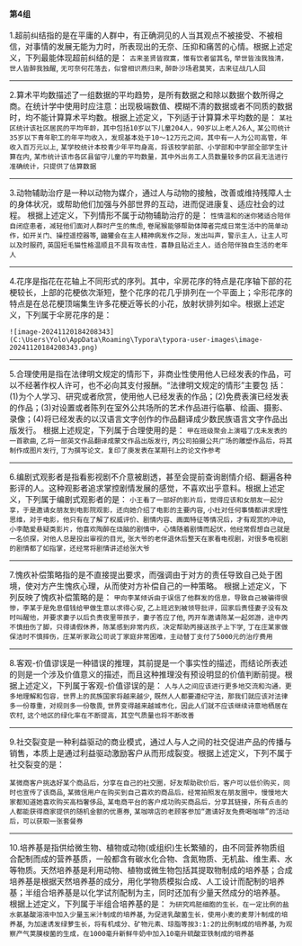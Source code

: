 #### 第4组

1.超前纠结指的是在平庸的人群中，有正确洞见的人当其观点不被接受、不被相信，对事情的发展无能为力时，所表现出的无奈、压抑和痛苦的心情。根据上述定义，下列最能体现超前纠结的是：
`古来圣贤皆寂寞，惟有饮者留其名`,
`举世皆浊我独清，世人皆醉我独醒`,
`无可奈何花落去，似曾相识燕归来`,
`醉卧沙场君莫笑，古来征战几人回`

------

2.算术平均数描述了一组数据的平均趋势，是所有数据之和除以数据个数所得之商。在统计学中使用时应注意：出现极端数值、模糊不清的数据或者不同质的数据时，均不能计算算术平均数。根据上述定义，下列适于计算算术平均数的是：
`某社区统计该社区居民的平均年龄，其中包括10岁以下儿童204人，90岁以上老人26人`,
`某公司统计35岁以下青年职工的年平均收入，发现基本处于10～12万元之间，其中有一人为公司高管，年收入百万元以上`,
`某学校统计本校青少年平均身高，将该校学前部、小学部和中学部全部学生计算在内`,
`某市统计该市各区县留守儿童的平均数量，其中外出务工人员数量较多的区县无法进行准确统计，只提供了估算数据`

------

3.动物辅助治疗是一种以动物为媒介，通过人与动物的接触，改善或维持残障人士的身体状况，或帮助他们加强与外部世界的互动，进而促进康复、适应社会的过程。
根据上述定义，下列情形不属于动物辅助治疗的是：
`性情温和的迷你猪适合陪伴自闭症患者，减轻他们面对人群时产生的焦虑`,
`卷尾猴能够帮助体障者完成日常生活中的简单动作，如开关门、操控遥控器等`,
`鼬獾会在主人精神病发作之际，发出叫声，警示主人，让主人可以及时服药`,
`英国短毛猫性格温顺且不具有攻击性，喜静且贴近主人，适合陪伴独自生活的老年人`

------

4.花序是指花在花轴上不同形式的序列。其中，伞房花序的特点是花序轴下部的花梗较长，上部的花梗依次渐短，整个花序的花几乎排列在一个平面上；伞形花序的特点是在总花梗顶端集生许多花梗近等长的小花，放射状排列如伞。根据上述定义，下列属于伞房花序的是：

`![image-20241120184208343](C:\Users\Yolo\AppData\Roaming\Typora\typora-user-images\image-20241120184208343.png)`

------

5.合理使用是指在法律明文规定的情形下，非商业性使用他人已经发表的作品，可以不经著作权人许可，也不必向其支付报酬。“法律明文规定的情形”主要包
括：(1)为个人学习、研究或者欣赏，使用他人已经发表的作品；(2)免费表演已经发表的作品；(3)对设置或者陈列在室外公共场所的艺术作品进行临摹、绘画、摄影、录像；(4)将已经发表的以汉语言文字创作的作品翻译成少数民族语言文字作品出版发行。
根据上述规定，下列属于合理使用的是：
`甲在班级聚会上演唱了戊未发表的一首歌曲`,
`乙将一部英文作品翻译成蒙文作品出版发行`,
`丙公司拍摄公共广场的雕塑作品后，将其制作成图片发行`,
`丁为撰写论文，复印了庚发表在某期刊上的论文作参考`

------

6.编剧式观影者是指看影视剧不介意被剧透，甚至会提前查询剧情介绍、翻遍各种影评的人。这种观影者追求掌控剧情发展的感觉，不喜欢出乎意料。根据上述定义，下列属于编剧式观影者的是：
`小王看了一部好的影片后，觉得应该和女朋友一起分享，于是邀请女朋友到电影院观影，还向她介绍了电影的主要内容`,
`小杜对任何事情都讲求理性思维，对于电影，他只有在了解了权威评价、剧情内容、画面特征等情况后，才有观赏的冲动`,
`小李酷爱悬疑类影片，他喜欢陶醉在烧脑的剧情中，心情随着剧情而起伏，他经常假想自己就是一名侦探，对他人总是投出审视的目光`,
`张大爷的老伴退休后整天在家看电视剧，对很多电视剧的剧情都了如指掌，还经常将剧情讲述给张大爷`

------

7.愧疚补偿策略指的是不直接提出要求，而强调由于对方的责任导致自己处于困境，使对方产生愧疚心理，从而使对方补偿自己的一种策略。
根据上述定义，下列反映了愧疚补偿策略的是：
`甲向李某倾诉由于误信了他群发的信息，导致自己被骗得很惨，李某于是免息借钱给甲做生意以求得心安`,
`乙上班迟到被领导批评，回家后责怪妻子没有及时叫醒他，并要求妻子以后负责夜里带孩子，妻子答应了他`,
`丙开车邀请陈某一起郊游，途中丙不慎扭伤了脚，只得请假休养，陈某感到非常内疚，决定帮助丙接送孩子上下学`,
`丁在庄某家做保洁时不慎摔伤，庄某听家政公司说丁家庭非常困难，主动替丁支付了5000元的治疗费用`

------

8.客观-价值谬误是一种错误的推理，其前提是一个事实性的描述，而结论所表述的则是一个涉及价值意义的描述，而且这种推理没有预设明显的价值判断前提。根据上述定义，下列属于客观-价值谬误的是：
`人与人之间应该进行更多地交流和沟通，更多地理解和包容，世界上的民族国家将越来越少`,
`既然人人都要遵纪守法，那我们就应该对法律多一份尊重，对规则多一份敬畏`,
`世界变得越来越城市化，因此人们就不应该继续诗意地栖居在农村`,
`这个地区的绿化率在不断提高，其空气质量也将不断改善`

------

9.社交裂变是一种利益驱动的商业模式，通过人与人之间的社交促进产品的传播与销售，本质上是通过利益驱动激励客户从而形成裂变。根据上述定义，下列不属于社交裂变的是：

`某微商客户挑选好某个商品后，分享在自己的社交圈，好友帮助砍价后，客户可以低价购买，同时也宣传了该商品`,
`某微信用户在购买到自己喜欢的商品后，经常拍照发在朋友圈中，慢慢地大家都知道她喜欢购买高档奢侈品`,
`某电商平台的客户成功购买商品后，分享其链接，所有点击的人都能获得商家提供的随机金额的优惠券`,
`某咖啡店的老顾客参加“邀请好友免费喝咖啡”的活动后，可以获取一张套餐券`

------

10.培养基是指供给微生物、植物或动物(或组织)生长繁殖的，由不同营养物质组合配制而成的营养基质，一般都含有碳水化合物、含氮物质、无机盐、维生素、水等物质。天然培养基是利用动物、植物或微生物包括其提取物制成的培养基；合成培养基是根据天然培养基的成分，用化学物质模拟合成、人工设计而配制的培养基；半组合培养基是以化学试剂配制为主，同时还加有少量天然成分的培养基。
根据上述定义，下列属于半组合培养基的是：
`为研究鸡胚细胞的生长，在一定比例的盐水氨基酸溶液中加入少量玉米汁制成的培养基`,
`为促进乳酸菌生长，使用小麦的麦芽汁制成的培养基`,
`为加速诱发绿萝生长，将有机成分、矿物元素、琼脂等按3:1:2的比例制成的培养基`,
`为观察产气荚膜梭菌的生成，在1000毫升新鲜牛奶中加入10毫升硫酸亚铁制成的培养基`

